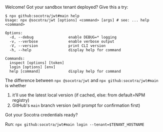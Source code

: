 Welcome! Got your sandbox tenant deployed? Give this a try:

```
$ npx github:socotra/jwt#main help
Usage: npx @socotra/jwt [options] <command> [args] # see: ... help <command>

Options:
  -d, --debug                enable DEBUG=* logging
  -v, --verbose              enable verbose output
  -V, --version              print CLI version
  -h, --help                 display help for command

Commands:
  inspect [options] [token]
  login [options] [env]
  help [command]             display help for command
```

The difference between `npx @socotra/jwt` and `npx github:socotra/jwt#main` is whether
1. it'll use the latest local version (if cached, else: from default=NPM registry)
2. GitHub's `main` branch version (will prompt for confirmation first)

Got your Socotra credentials ready?

Run: `npx github:socotra/jwt#main login --tenant=$TENANT_HOSTNAME`
